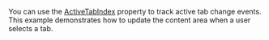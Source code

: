 You can use the [ActiveTabIndex](https://docs.devexpress.com/Blazor/DevExpress.Blazor.DxTabs.ActiveTabIndex) property to track active tab change events. This example demonstrates how to update the content area when a user selects a tab.
